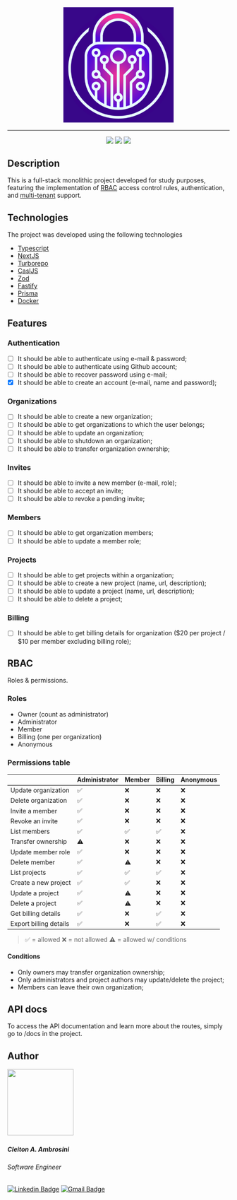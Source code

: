 <div align="center">
  <img src="./logo.png" width="250">
  <hr>
</div>

<p align="center">
   <img src="https://img.shields.io/badge/TypeScript-007ACC?style=for-the-badge&logo=typescript&logoColor=white"/>
   <img src="https://img.shields.io/badge/next.js-000000?style=for-the-badge&logo=nextdotjs&logoColor=white"/>
   <img src="https://img.shields.io/badge/node.js-6DA55F?style=for-the-badge&logo=node.js&logoColor=white"/>
</p>

## Description

This is a full-stack monolithic project developed for study purposes, featuring the implementation of [RBAC](https://en.wikipedia.org/wiki/Role-based_access_control) access control rules, authentication, and [multi-tenant](https://en.wikipedia.org/wiki/Multitenancy) support.
</br>

## Technologies

The project was developed using the following technologies
- [Typescript](https://www.typescriptlang.org/)
- [NextJS](https://nextjs.org/learn)
- [Turborepo](https://turbo.build/)
- [CaslJS](https://casl.js.org/v6/en/)
- [Zod](https://zod.dev/)
- [Fastify](https://fastify.dev/)
- [Prisma](https://www.prisma.io/)
- [Docker](https://www.docker.com/)


## Features

### Authentication
- [ ] It should be able to authenticate using e-mail & password;
- [ ] It should be able to authenticate using Github account;
- [ ] It should be able to recover password using e-mail;
- [x] It should be able to create an account (e-mail, name and password);

### Organizations
- [ ] It should be able to create a new organization;
- [ ] It should be able to get organizations to which the user belongs;
- [ ] It should be able to update an organization;
- [ ] It should be able to shutdown an organization;
- [ ] It should be able to transfer organization ownership;

### Invites
- [ ] It should be able to invite a new member (e-mail, role);
- [ ] It should be able to accept an invite;
- [ ] It should be able to revoke a pending invite;

### Members
- [ ] It should be able to get organization members;
- [ ] It should be able to update a member role;

### Projects
- [ ] It should be able to get projects within a organization;
- [ ] It should be able to create a new project (name, url, description);
- [ ] It should be able to update a project (name, url, description);
- [ ] It should be able to delete a project;

### Billing
- [ ] It should be able to get billing details for organization ($20 per project / $10 per member excluding billing role);

## RBAC
Roles & permissions.

### Roles
- Owner (count as administrator)
- Administrator
- Member
- Billing (one per organization)
- Anonymous

### Permissions table
|                          | Administrator | Member | Billing | Anonymous |
| ------------------------ | ------------- | ------ | ------- | --------- |
| Update organization      | ✅            | ❌     | ❌      | ❌        |
| Delete organization      | ✅            | ❌     | ❌      | ❌        |
| Invite a member          | ✅            | ❌     | ❌      | ❌        |
| Revoke an invite         | ✅            | ❌     | ❌      | ❌        |
| List members             | ✅            | ✅     | ✅      | ❌        |
| Transfer ownership       | ⚠️            | ❌     | ❌      | ❌        |
| Update member role       | ✅            | ❌     | ❌      | ❌        |
| Delete member            | ✅            | ⚠️     | ❌      | ❌        |
| List projects            | ✅            | ✅     | ✅      | ❌        |
| Create a new project     | ✅            | ✅     | ❌      | ❌        |
| Update a project         | ✅            | ⚠️     | ❌      | ❌        |
| Delete a project         | ✅            | ⚠️     | ❌      | ❌        |
| Get billing details      | ✅            | ❌     | ✅      | ❌        |
| Export billing details   | ✅            | ❌     | ✅      | ❌        |
> ✅ = allowed
> ❌ = not allowed
> ⚠️ = allowed w/ conditions

#### Conditions
- Only owners may transfer organization ownership;
- Only administrators and project authors may update/delete the project;
- Members can leave their own organization;

## API docs
To access the API documentation and learn more about the routes, simply go to /docs in the project.

##  Author

<img width="150" height="150" src="https://github.com/cleitonAmbrosini.png" />


<!-- 
  how to run

  - docker compose up -d
  - pnpm dev
 -->

##### Cleiton A. Ambrosini
###### _Software Engineer_

[![Linkedin Badge](https://img.shields.io/badge/Cleiton%20Ambrosini-blue?style=flat-square&logo=linkedin&labelColor=blue)](mailto:cleiton.ambro@gmail.com)
[![Gmail Badge](https://img.shields.io/badge/-cleiton.ambro@gmail.com-c14438?style=flat-square&logo=Gmail&logoColor=white&link=mailto:cleiton.ambro@gmail.com)](https://www.linkedin.com/in/cleitonambrosini/)